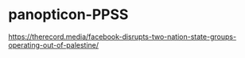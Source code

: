 # panopticon-PPSS

https://therecord.media/facebook-disrupts-two-nation-state-groups-operating-out-of-palestine/
